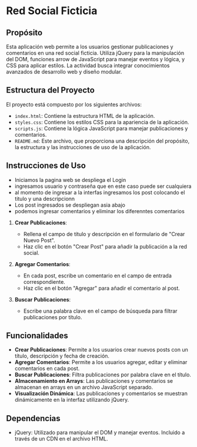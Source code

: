 # Red Social Ficticia

## Propósito
Esta aplicación web permite a los usuarios gestionar publicaciones y comentarios en una red social ficticia. Utiliza jQuery para la manipulación del DOM, funciones arrow de JavaScript para manejar eventos y lógica, y CSS para aplicar estilos. La actividad busca integrar conocimientos avanzados de desarrollo web y diseño modular.

## Estructura del Proyecto
El proyecto está compuesto por los siguientes archivos:
- `index.html`: Contiene la estructura HTML de la aplicación.
- `styles.css`: Contiene los estilos CSS para la apariencia de la aplicación.
- `scripts.js`: Contiene la lógica JavaScript para manejar publicaciones y comentarios.
- `README.md`: Este archivo, que proporciona una descripción del propósito, la estructura y las instrucciones de uso de la aplicación.

## Instrucciones de Uso
- Iniciamos la pagina web se despliega el Login
- ingresamos usuario y contraseña que en este caso puede ser cualquiera
- al momento de ingresar a la interfas ingresamos los post colocando el titulo y una descripcionn
- Los post ingresados se despliegan asia abajo 
- podemos ingresar comentarios y eliminar los diferenntes comentarios

1. **Crear Publicaciones**:
    - Rellena el campo de título y descripción en el formulario de "Crear Nuevo Post".
    - Haz clic en el botón "Crear Post" para añadir la publicación a la red social.

2. **Agregar Comentarios**:
    - En cada post, escribe un comentario en el campo de entrada correspondiente.
    - Haz clic en el botón "Agregar" para añadir el comentario al post.

3. **Buscar Publicaciones**:
    - Escribe una palabra clave en el campo de búsqueda para filtrar publicaciones por título.

## Funcionalidades
- **Crear Publicaciones**: Permite a los usuarios crear nuevos posts con un título, descripción y fecha de creación.
- **Agregar Comentarios**: Permite a los usuarios agregar, editar y eliminar comentarios en cada post.
- **Buscar Publicaciones**: Filtra publicaciones por palabra clave en el título.
- **Almacenamiento en Arrays**: Las publicaciones y comentarios se almacenan en arrays en un archivo JavaScript separado.
- **Visualización Dinámica**: Las publicaciones y comentarios se muestran dinámicamente en la interfaz utilizando jQuery.

## Dependencias
- jQuery: Utilizado para manipular el DOM y manejar eventos. Incluido a través de un CDN en el archivo HTML.
